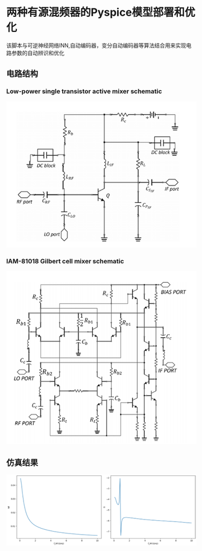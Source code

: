 # 两种有源混频器的Pyspice模型部署和优化

该脚本与可逆神经网络INN,自动编码器，变分自动编码器等算法结合用来实现电路参数的自动辨识和优化

## 电路结构
###  Low-power single transistor active mixer schematic
![img.png](img.png)
### IAM-81018 Gilbert cell mixer schematic
![img_1.png](img_1.png)

## 仿真结果
![img_2.png](img_2.png)






